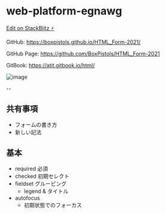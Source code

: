 # web-platform-egnawg

[Edit on StackBlitz ⚡️](https://stackblitz.com/edit/web-platform-egnawg)

GitHub: 
https://boxpistols.github.io/HTML_Form-2021/

GitHub Page:
https://github.com/BoxPistols/HTML_Form-2021

GitBook:
https://atit.gitbook.io/html/


![image](https://user-images.githubusercontent.com/10333049/144711500-ecdf225a-aa44-4365-b866-cf3a75dba1b4.png)

--

## 共有事項

- フォームの書き方
- 新しい記法

## 基本

- required 必須
- checked 初期セレクト
- fieldset グルーピング
  - legend & タイトル
- autofocus
  - 初期状態でのフォーカス

